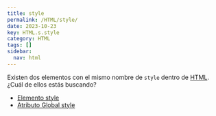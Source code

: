 ```yaml
---
title: style
permalink: /HTML/style/
date: 2023-10-23
key: HTML.s.style
category: HTML
tags: []
sidebar:
  nav: html
---
```


Existen dos elementos con el mismo nombre de `style` dentro de [HTML](https://www.manualweb.net/html/). ¿Cuál de ellos estás buscando?

- [Elemento style](https://www.w3api.com/HTML/style-elemento/)
- [Atributo Global style](https://www.w3api.com/HTML/style-atributo/)
